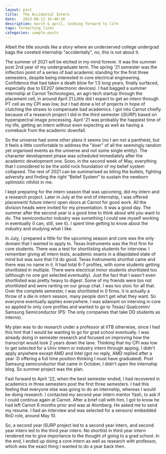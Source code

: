 ```yaml
---
layout: post
title:  The Accidental Intern
date:   2023-08-11 16:40:16
description: march & april, looking forward to life
tags: formatting links
categories: sample-posts
---
```


Albeit the title sounds like a story where an underserved college undergrad bags the coveted internship 
"accidentally", no, this is not about it.

The summer of 2021 will be etched in my mind forever. It was the summer post 2nd year of my undergraduate term.
The spring '21 semester was the inflection point of a series of bad academic standing for the first three semesters, 
despite being interested in core electrical engineering. Confidence that had taken a death blow for 1.5 long years, 
finally surfaced, especially due to EE207 (electronic devices). I had bagged a summer internship at Carnot Technologies, an agri-tech startup through the placement cell, in around April 21.Little did I expect to get an intern through PT cell as my CPI was low, but I had done a lot of projects in hope of clutching the straws to compensate bad academics. I got into Carnot chiefly because of a research project I did in the third semester (iSURP) based on hyperspectral image processing. April '21 was probably the happiest time of my life, getting an intern without even expecting as well as having a comeback from the academic downfall. 

So the universe had some other plans it seems (no I am not a pantheist, but it feels a little comfortable to address the "doer" of all the seemingly random yet organised events as the universe and not some single entity). The character development phase was scheduled immediately after the academic development one. Soon, in the second week of May, everything that I considered to be the solid rock foundation of my belief system collapsed. The rest of 2021 can be summarised as biting the bullets, fighting adversity and finding the right "Belief System" to sustain the newborn optimistic nihilist in me.

I kept preparing for the intern season that was upcoming, did my intern and a research project. Later in July at the end of internship, I was offered placement/ future intern/ open doors at Carnot for good work. All the division heads were invited for my presentation. It was a good day. The summer after the second year is a good time to think about wht you want to do. The semiconductor industry was something I could see myself working in eventually (I can, still, see it). I spent time getting to know about the industry and studying what I like.

In July, I prepared a little for the upcoming season and core was the only domain that I wanted to apply to. Texas Instruments was the first firm for core students. There was a test for shortlisting students for interview. I remember giving all intern tests, academic exams in a dilapidated state of mind but was sure that I'd do good. Texas Instruments shortlist came and there was no name in it. It had total 6-7 profiles, with some students getting shortlisted in multiple. There were electrical minor students shortlisted too (although no one got selected eventually). Just the fact that I wasn't even shortlisted was pretty heavy to digest. Some of my friends were too not shortlisted and were ranting on our group chat. I was too stoic for all that. Over the complete semester, I was shortlisted in 0 firms. It is actually a throw of a die in intern season, many people don't get what they want. So everyone eventually applies everywhere. I was adamant on interning in core so applied to only core profiles and wanted to go to Texas/ Qualcomm/ Samsung Semiconductor (PS: The only companies that take DD students as interns).

My plan was to do research under a professor at IITB otherwise, since I had this hint that I would be wanting to go for grad school eventually. I was already doing in semester research and focused on improving how the transcript would look 2 years down the lane. Thinking that my CPI was low to get selected for a Univ intern or industry intern through apping, I didn't apply anywhere except AMD and Intel (got no reply, AMD replied after a year :D offering a full time position thinking I must have graduated). Post Samsung semiconductor that came in October, I didn't open the internship blog. So summer project was the plan. 

Fast forward to April '22, when the best semester ended, I had recovered in academics in three semesters post the first three semesters. 
I had this feeling that everyone else was going to do an internship, whereas I would be doing research. I contacted my second year intern mentor Yash, to ask if I could continue again at Carnot. After a brief call with him, I got to know he had left Carnot 6 months prior and was at Atomberg. He asked me to send my resume. I had an interview and was selected for a sensors/ embedded RnD role, around May 10. 

So, a second year iSURP project led to a second year intern, and second year intern led to the third year intern. No shortlist in third year intern rendered me to give importance to the thought of going to a grad school. In the end, I ended up doing a core intern as well as research with professor, which was the exact thing I wanted to do a year back then. 